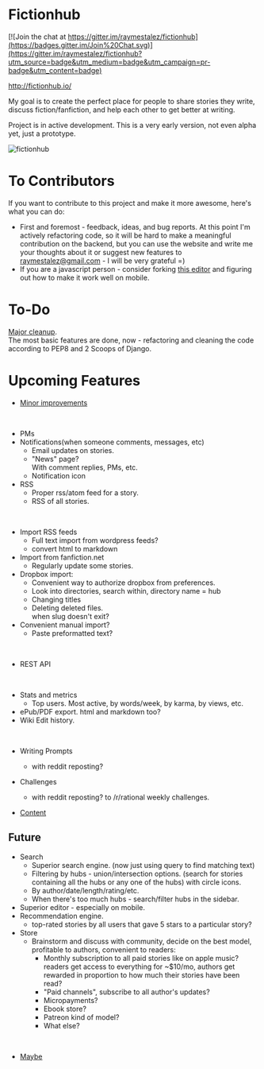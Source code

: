 # Fictionhub

[![Join the chat at https://gitter.im/raymestalez/fictionhub](https://badges.gitter.im/Join%20Chat.svg)](https://gitter.im/raymestalez/fictionhub?utm_source=badge&utm_medium=badge&utm_campaign=pr-badge&utm_content=badge)

http://fictionhub.io/

My goal is to create the perfect place for people to share stories they write, discuss fiction/fanfiction, and help each other to get better at writing.

Project is in active development. This is a very early version, not even alpha yet, just a prototype.

![fictionhub](https://raw.githubusercontent.com/raymestalez/fictionhub/master/fictionhub/static/img/fictionhub.png)

# To Contributors
If you want to contribute to this project and make it more awesome, here's what you can do:

- First and foremost - feedback, ideas, and bug reports.
  At this point I'm actively refactoring code, so it will be hard to make a meaningful contribution on the backend, but you can use the website and write me your thoughts about it or suggest new features to raymestalez@gmail.com - I will be very grateful =)
- If you are a javascript person - consider forking [this editor](https://github.com/lepture/editor) and figuring out how to make it work well on mobile.


# To-Do

[Major cleanup](https://gist.github.com/raymestalez/4710ae5b406bf1216199).  
The most basic features are done, now - refactoring and cleaning the code according to PEP8 and 2 Scoops of Django.


# Upcoming Features

- [Minor improvements](https://gist.github.com/raymestalez/890f98d47401431defbc)

&nbsp;
- PMs
- Notifications(when someone comments, messages, etc)
  - Email updates on stories.
  - "News" page?  
	With comment replies, PMs, etc.
  - Notification icon
- RSS
  - Proper rss/atom feed for a story.
  - RSS of all stories.

&nbsp;

- Import RSS feeds
  - Full text import from wordpress feeds?
  - convert html to markdown
- Import from fanfiction.net
  - Regularly update some stories.
- Dropbox import:
    - Convenient way to authorize dropbox from preferences.
    - Look into directories, search within, directory name = hub
    - Changing titles
    - Deleting deleted files.  
      when slug doesn't exit?
- Convenient manual import?
  - Paste preformatted text?

&nbsp;

- REST API

&nbsp;

- Stats and metrics
  - Top users. Most active, by words/week, by karma, by views, etc.
- ePub/PDF export.
  html and markdown too?
- Wiki
  Edit history.

&nbsp;

- Writing Prompts
  - with reddit reposting?
- Challenges
  - with reddit reposting? to /r/rational weekly challenges.

- [Content](https://gist.github.com/raymestalez/4f27da8e0e03e52e1885)

## Future

- Search
  - Superior search engine.
	(now just using query to find matching text)
  - Filtering by hubs - union/intersection options.
	(search for stories containing all the hubs or any one of the hubs)
	with circle icons.
  - By author/date/length/rating/etc.
  - When there's too much hubs - search/filter hubs in the sidebar.
- Superior editor - especially on mobile.
- Recommendation engine.
    - top-rated stories by all users that gave 5 stars to a particular story?
- Store
  - Brainstorm and discuss with community, decide on the best model, profitable to authors, convenient to readers:
	- Monthly subscription to all paid stories like on apple music?
	  readers get access to everything for ~$10/mo,
	  authors get rewarded in proportion to how much their stories have been read?
	- "Paid channels", subscribe to all author's updates?
	- Micropayments?
	- Ebook store?
    - Patreon kind of model?
    - What else?

&nbsp;

- [Maybe](https://gist.github.com/raymestalez/8252dfa470857c3c6764)
